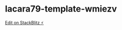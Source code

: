 # lacara79-template-wmiezv

[Edit on StackBlitz ⚡️](https://stackblitz.com/edit/lacara79-template-wmiezv)
